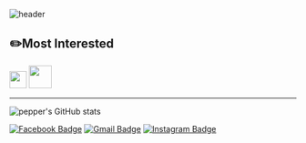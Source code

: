 ![header](https://capsule-render.vercel.app/api?type=Slice&color=auto&height=200&section=header&text=pepper&fontAlign=70&desc=GitHub&descSize=15&descAlign=70&animation=fadeIn&fontAlignY=34&fontSize=40&rotate=15)
## :pencil2:Most Interested
<image src="https://user-images.githubusercontent.com/63226023/119218719-c562d880-bb1c-11eb-974f-0ac31ef1a7c6.png" height="30"> <image src="https://user-images.githubusercontent.com/63226023/119218763-0955dd80-bb1d-11eb-926c-550b3580a76d.png" height="40">
* * *
![pepper's GitHub stats](https://github-readme-stats.vercel.app/api?username=ppeper&show_icons=true&theme=gruvbox)

  [![Facebook Badge](https://img.shields.io/badge/facebook-1877f2?style=flat-square&logo=facebook&logoColor=white&link=https://www.facebook.com/profile.php?id=100004506122210)](https://www.facebook.com/profile.php?id=100004506122210)
  [![Gmail Badge](https://img.shields.io/badge/Gmail-d14836?style=flat-square&logo=Gmail&logoColor=white&link=mailto:joonhoo0123@gmail.com)](mailto:joonhoo0123@gmail.com)
  [![Instagram Badge](https://img.shields.io/badge/-Instagram-dd2a7b?style=flat-square&logo=instagram&logoColor=white&link=https://www.instagram.com/jj._.nu_/)](https://www.instagram.com/jj._.nu_/)
